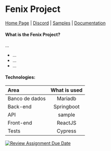 # Fenix Project

[Home Page](https://github.com/PedroPepeu/fenix-project) | [Discord]() | [Samples]() | [Documentation]()

#### What is the Fenix Project?

...

- ...
- ...
- ...

#### Technologies:

| Area           | What is used |
| :------------- | :----------: |
| Banco de dados |   Mariadb    |
| Back-end       |  Springboot  |
| API            |    sample    |
| Front-end      |   ReactJS    |
| Tests          |   Cypress    |

[![Review Assignment Due Date](https://classroom.github.com/assets/deadline-readme-button-22041afd0340ce965d47ae6ef1cefeee28c7c493a6346c4f15d667ab976d596c.svg)](https://classroom.github.com/a/KO-AH3yz)

